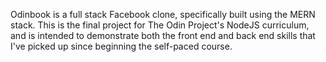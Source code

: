Odinbook is a full stack Facebook clone, specifically built using the MERN stack. This is the final project for
The Odin Project's NodeJS curriculum, and is intended to demonstrate both the front end and back end skills that
I've picked up since beginning the self-paced course.